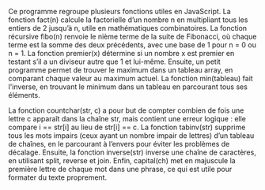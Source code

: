 Ce programme regroupe plusieurs fonctions utiles en JavaScript. La fonction fact(n) calcule la factorielle d’un nombre n en multipliant tous les entiers de 2 jusqu’à n, utile en mathématiques combinatoires. La fonction récursive fibo(n) renvoie le nième terme de la suite de Fibonacci, où chaque terme est la somme des deux précédents, avec une base de 1 pour n = 0 ou n = 1. La fonction premier(x) détermine si un nombre x est premier en testant s’il a un diviseur autre que 1 et lui-même. Ensuite, un petit programme permet de trouver le maximum dans un tableau array, en comparant chaque valeur au maximum actuel. La fonction min(tableau) fait l'inverse, en trouvant le minimum dans un tableau en parcourant tous ses éléments.

La fonction countchar(str, c) a pour but de compter combien de fois une lettre c apparaît dans la chaîne str, mais contient une erreur logique : elle compare i == str[i] au lieu de str[i] == c. La fonction tabinv(str) supprime tous les mots impairs (ceux ayant un nombre impair de lettres) d’un tableau de chaînes, en le parcourant à l’envers pour éviter les problèmes de décalage. Ensuite, la fonction inverse(str) inverse une chaîne de caractères, en utilisant split, reverse et join. Enfin, capital(ch) met en majuscule la première lettre de chaque mot dans une phrase, ce qui est utile pour formater du texte proprement.
